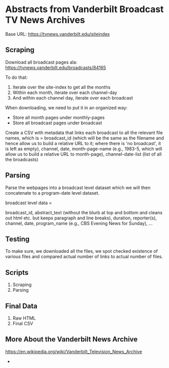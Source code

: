 # Abstracts from Vanderbilt Broadcast TV News Archives 

Base URL: https://tvnews.vanderbilt.edu/siteindex

## Scraping

Download all broadcast pages ala: https://tvnews.vanderbilt.edu/broadcasts/84165

To do that:

1. Iterate over the site-index to get all the months
2. Within each month, iterate over each channel-day
3. And within each channel day, iterate over each broadcast

When downloading, we need to put it in an organized way: 
* Store all month pages under monthly-pages
* Store all broadcast pages under broadcast

Create a CSV with metadata that links each broadcast to all the relevant file names, which is =
broadcast_id (which will be the same as the filename and hence allow us to build a relative URL to it; where there is 'no broadcast', it is left as empty), channel, date, month-page-name (e.g., 1983-5, which will allow us to build a relative URL to month-page), channel-date-list (list of all the broadcasts)

## Parsing

Parse the webpages into a broadcast level dataset which we will then concatenate to a program-date level dataset.

broadcast level data =

broadcast_id, abstract_text (without the blurb at top and bottom and cleans out html etc. but keeps paragraph and line breaks), duration, reporter(s), channel, date, program_name (e.g., CBS Evening News for Sunday), ...

## Testing

To make sure, we downloaded all the files, we spot checked existence of various files and compared actual number of links to actual number of files.

## Scripts

1. Scraping
2. Parsing

## Final Data

1. Raw HTML
2. Final CSV


## More About the Vanderbilt News Archive

https://en.wikipedia.org/wiki/Vanderbilt_Television_News_Archive









* 

